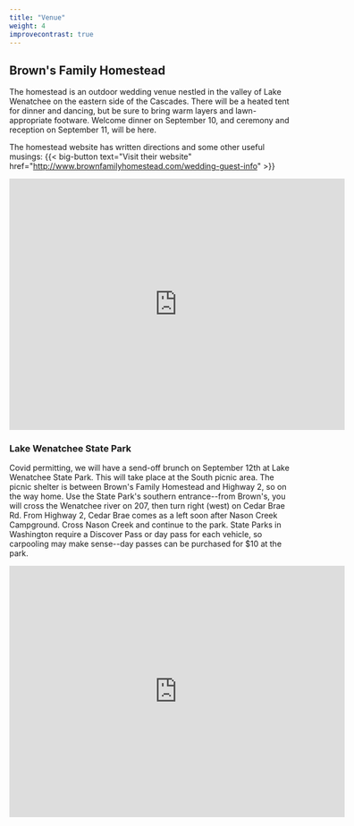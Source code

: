 ```yaml
---
title: "Venue"
weight: 4
improvecontrast: true
---
```


## Brown's Family Homestead

The homestead is an outdoor wedding venue nestled in the valley of Lake Wenatchee on the eastern side of the Cascades. There will be a heated tent for dinner and dancing, but be sure to bring warm layers and lawn-appropriate footware. Welcome dinner on September 10, and ceremony and reception on September 11, will be here.

The homestead website has written directions and some other useful musings:
{{< big-button text="Visit their website" href="http://www.brownfamilyhomestead.com/wedding-guest-info" >}}

<div class="google-maps"><iframe width="600" height="450" frameborder="0" style="border:0"
src="https://www.google.com/maps/embed/v1/place?q=place_id:ChIJn6mcN6QDm1QRe5bJGlXLh1M&key=AIzaSyAZlXC_nSEg9aeG3_Wr0oXDHNoiDZvHK_s" allowfullscreen></iframe></div>

### Lake Wenatchee State Park
Covid permitting, we will have a send-off brunch on September 12th at Lake Wenatchee State Park. This will take place at the South picnic area. The picnic shelter is between Brown's Family Homestead and Highway 2, so on the way home. Use the State Park's southern entrance--from Brown's, you will cross the Wenatchee river on 207, then turn right (west) on Cedar Brae Rd. From Highway 2, Cedar Brae comes as a left soon after Nason Creek Campground. Cross Nason Creek and continue to the park. State Parks in Washington require a Discover Pass or day pass for each vehicle, so carpooling may make sense--day passes can be purchased for $10 at the park.

<div class="google-maps"><iframe width="600" height="450" frameborder="0" style="border:0"
src="https://www.google.com/maps/embed/v1/place?q=14826+Cedar+Brae+Rd,+Leavenworth,+WA+98826,+USA&Center=47.808459918047134,-120.72176541153843&key=AIzaSyAZlXC_nSEg9aeG3_Wr0oXDHNoiDZvHK_s" allowfullscreen></iframe></div>

